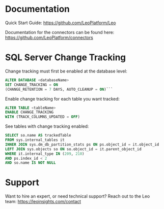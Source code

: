# Documentation
Quick Start Guide: https://github.com/LeoPlatform/Leo

Documentation for the connectors can be found here: https://github.com/LeoPlatform/connectors

# SQL Server Change Tracking

Change tracking must first be enabled at the database level:

```sql
ALTER DATABASE <databaseName>
SET CHANGE_TRACKING = ON
(CHANGE_RETENTION = 7 DAYS, AUTO_CLEANUP = ON)```
```

Enable change tracking for each table you want tracked:

```sql
ALTER TABLE <tableName>
ENABLE CHANGE_TRACKING
WITH (TRACK_COLUMNS_UPDATED = OFF)
```

See tables with change tracking enabled:

```sql
SELECT so.name AS trackedTable
FROM sys.internal_tables it
INNER JOIN sys.dm_db_partition_stats ps ON ps.object_id = it.object_id
LEFT JOIN sys.objects so ON so.object_id = it.parent_object_id
WHERE it.internal_type IN (209, 210)
AND ps.index_id < 2
AND so.name IS NOT NULL
```

# Support
Want to hire an expert, or need technical support? Reach out to the Leo team: https://leoinsights.com/contact